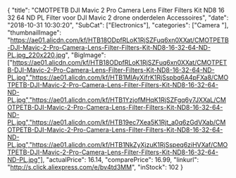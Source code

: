 {
	"title": "CMOTPETB DJI Mavic 2 Pro Camera Lens Filter Filters Kit ND8 16 32 64 ND PL Filter voor DJI Mavic 2 drone onderdelen Accessoires",
	"date": "2018-10-31 10:30:20",
	"SubCat": ["Electronics"],
	"categories": ["Camera "],
	"thumbnailImage": "https://ae01.alicdn.com/kf/HTB18ODpfRLoK1RjSZFuq6xn0XXat/CMOTPETB-DJI-Mavic-2-Pro-Camera-Lens-Filter-Filters-Kit-ND8-16-32-64-ND-PL.jpg_220x220.jpg",
	"BigImage": ["https://ae01.alicdn.com/kf/HTB18ODpfRLoK1RjSZFuq6xn0XXat/CMOTPETB-DJI-Mavic-2-Pro-Camera-Lens-Filter-Filters-Kit-ND8-16-32-64-ND-PL.jpg","https://ae01.alicdn.com/kf/HTB1MIAyXifrK1RjSspbq6A4pFXa8/CMOTPETB-DJI-Mavic-2-Pro-Camera-Lens-Filter-Filters-Kit-ND8-16-32-64-ND-PL.jpg","https://ae01.alicdn.com/kf/HTB1YzjofMHqK1RjSZFgq6y7JXXaL/CMOTPETB-DJI-Mavic-2-Pro-Camera-Lens-Filter-Filters-Kit-ND8-16-32-64-ND-PL.jpg","https://ae01.alicdn.com/kf/HTB19ec7Xea5K1Rjt_a0q6zGdVXab/CMOTPETB-DJI-Mavic-2-Pro-Camera-Lens-Filter-Filters-Kit-ND8-16-32-64-ND-PL.jpg","https://ae01.alicdn.com/kf/HTB1NkZyXjzuK1RjSspeq6ziHVXaf/CMOTPETB-DJI-Mavic-2-Pro-Camera-Lens-Filter-Filters-Kit-ND8-16-32-64-ND-PL.jpg"],
	"actualPrice": 16.14,
	"comparePrice": 16.99,
	"linkurl": "http://s.click.aliexpress.com/e/bv4td3MM",
	"inStock": 102
}
